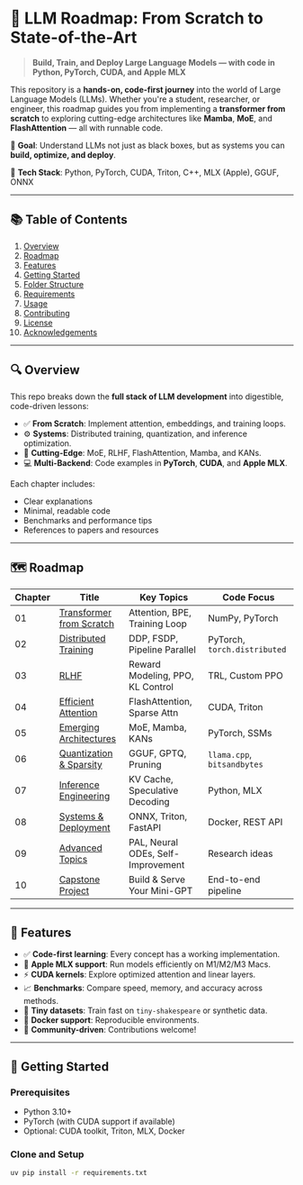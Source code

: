 # 🚀 LLM Roadmap: From Scratch to State-of-the-Art

> **Build, Train, and Deploy Large Language Models — with code in Python, PyTorch, CUDA, and Apple MLX**

This repository is a **hands-on, code-first journey** into the world of Large Language Models (LLMs). Whether you're a student, researcher, or engineer, this roadmap guides you from implementing a **transformer from scratch** to exploring cutting-edge architectures like **Mamba**, **MoE**, and **FlashAttention** — all with runnable code.

🎯 **Goal**: Understand LLMs not just as black boxes, but as systems you can **build, optimize, and deploy**.

🔧 **Tech Stack**: Python, PyTorch, CUDA, Triton, C++, MLX (Apple), GGUF, ONNX

---

## 📚 Table of Contents

1. [Overview](#-overview)
2. [Roadmap](#-roadmap)
3. [Features](#-features)
4. [Getting Started](#-getting-started)
5. [Folder Structure](#-folder-structure)
6. [Requirements](#-requirements)
7. [Usage](#-usage)
8. [Contributing](#-contributing)
9. [License](#-license)
10. [Acknowledgements](#-acknowledgements)

---

## 🔍 Overview

This repo breaks down the **full stack of LLM development** into digestible, code-driven lessons:

- ✅ **From Scratch**: Implement attention, embeddings, and training loops.
- ⚙️ **Systems**: Distributed training, quantization, and inference optimization.
- 🚀 **Cutting-Edge**: MoE, RLHF, FlashAttention, Mamba, and KANs.
- 💻 **Multi-Backend**: Code examples in **PyTorch**, **CUDA**, and **Apple MLX**.

Each chapter includes:
- Clear explanations
- Minimal, readable code
- Benchmarks and performance tips
- References to papers and resources

---

## 🗺️ Roadmap

| Chapter | Title | Key Topics | Code Focus |
|--------|------|-----------|-----------|
| 01 | [Transformer from Scratch](01_transformer_from_scratch/) | Attention, BPE, Training Loop | NumPy, PyTorch |
| 02 | [Distributed Training](02_distributed_training/) | DDP, FSDP, Pipeline Parallel | PyTorch, `torch.distributed` |
| 03 | [RLHF](03_rlhf/) | Reward Modeling, PPO, KL Control | TRL, Custom PPO |
| 04 | [Efficient Attention](04_efficient_attention/) | FlashAttention, Sparse Attn | CUDA, Triton |
| 05 | [Emerging Architectures](05_emerging_architectures/) | MoE, Mamba, KANs | PyTorch, SSMs |
| 06 | [Quantization & Sparsity](06_quantization/) | GGUF, GPTQ, Pruning | `llama.cpp`, `bitsandbytes` |
| 07 | [Inference Engineering](07_inference_engineering/) | KV Cache, Speculative Decoding | Python, MLX |
| 08 | [Systems & Deployment](08_deployment/) | ONNX, Triton, FastAPI | Docker, REST API |
| 09 | [Advanced Topics](09_advanced_topics/) | PAL, Neural ODEs, Self-Improvement | Research ideas |
| 10 | [Capstone Project](10_capstone/) | Build & Serve Your Mini-GPT | End-to-end pipeline |

---

## 🌟 Features

- ✅ **Code-first learning**: Every concept has a working implementation.
- 🍏 **Apple MLX support**: Run models efficiently on M1/M2/M3 Macs.
- ⚡ **CUDA kernels**: Explore optimized attention and linear layers.
- 📈 **Benchmarks**: Compare speed, memory, and accuracy across methods.
- 🧪 **Tiny datasets**: Train fast on `tiny-shakespeare` or synthetic data.
- 🐳 **Docker support**: Reproducible environments.
- 🤝 **Community-driven**: Contributions welcome!

---

## 🚀 Getting Started

### Prerequisites
- Python 3.10+
- PyTorch (with CUDA support if available)
- Optional: CUDA toolkit, Triton, MLX, Docker

### Clone and Setup
```bash
uv pip install -r requirements.txt
```